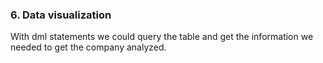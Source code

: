 
### 6. Data visualization
With dml statements we could query the table and get the information we needed to get the company analyzed.
